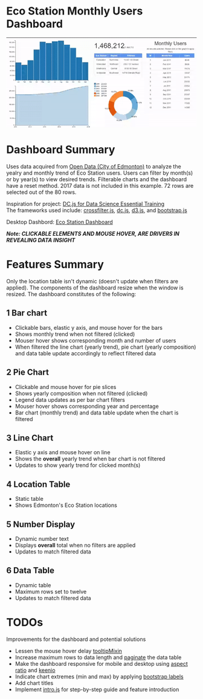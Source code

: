 # Eco Station Monthly Users Dashboard
![](Eco-Stations.gif)

# Dashboard Summary
Uses data acquired from [Open Data (City of Edmonton)](https://dashboard.edmonton.ca/Dashboard/Eco-Station-Users-Monthly/2zer-fm7k) to analyze the yealry and monthly trend of Eco Station users. Users can filter by month(s) or by year(s) to view desired trends. Filterable charts and the dashboard have a reset method. 2017 data is not included in this example. 72 rows are selected out of the 80 rows.

Inspiration for project: [DC.js for Data Science Essential Training](https://www.lynda.com/JavaScript-tutorials/DC-js-Data-Science-Essential-Training/540535-2.html)<br>
The frameworks used include:
[crossfilter.js](http://square.github.io/crossfilter/), [dc.js](https://dc-js.github.io/dc.js/), [d3.js](https://d3js.org/), and [bootstrap.js](https://getbootstrap.com/docs/3.3/javascript/)

Desktop Dashbord: [Eco Station Dashboard](https://mikelotis.github.io/Edmonton-Eco-Stations/)

***Note: CLICKABLE ELEMENTS AND MOUSE HOVER, ARE DRIVERS IN REVEALING DATA INSIGHT***

# Features Summary
Only the location table isn't dynamic (doesn't update when filters are applied). The components of the dashboard resize when the window is resized. The dashboard constitutes of the following:
## 1 Bar chart
* Clickable bars, elastic y axis, and mouse hover for the bars
* Shows monthly trend when not filtered (clicked)
* Mouser hover shows corresponding month and number of users
* When filtered the line chart (yearly trend), pie chart (yearly composition) and data table update accordingly to reflect filtered data
## 2 Pie Chart
* Clickable and mouse hover for pie slices
* Shows yearly composition when not filtered (clicked)
* Legend data updates as per bar chart filters
* Mouser hover shows corresponding year and percentage
* Bar chart (monthly trend) and data table update when the chart is filtered
## 3 Line Chart
* Elastic y axis and mouse hover on line
* Shows the **overall** yearly trend when bar chart is not filtered
* Updates to show yearly trend for clicked month(s)
## 4 Location Table
* Static table
* Shows Edmonton's Eco Station locations
## 5 Number Display
* Dynamic number text
* Displays **overall** total when no filters are applied
* Updates to match filtered data
## 6 Data Table
* Dynamic table
* Maximum rows set to twelve
* Updates to match filtered data

# TODOs
Improvements for the dashboard and potential solutions
* Lessen the mouse hover delay [tooltipMixin](https://github.com/Intellipharm/dc-addons)
* Increase maximum rows to data length and [paginate](http://dc-js.github.io/dc.js/examples/table-pagination.html) the data table 
* Make the dashboard responsive for mobile and desktop using [aspect ratio](https://blog.webkid.io/responsive-chart-usability-d3/)  and [keenio](https://keen.github.io/dashboards/)
* Indicate chart extremes (min and max) by applying [bootstrap labels](https://getbootstrap.com/docs/3.3/components/#labels)
* Add chart titles
* Implement [intro.js](http://introjs.com/) for step-by-step guide and feature introduction 


